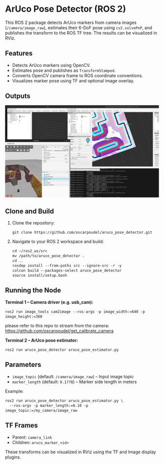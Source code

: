 # ArUco Pose Detector (ROS 2)

This ROS 2 package detects ArUco markers from camera images (`/camera/image_raw`), estimates their 6-DoF pose using `cv2.solvePnP`, and publishes the transform to the ROS TF tree. The results can be visualized in RViz.

## Features
- Detects ArUco markers using OpenCV.
- Estimates pose and publishes as `TransformStamped`.
- Converts OpenCV camera frame to ROS coordinate conventions.
- Visualizes marker pose using TF and optional image overlay.
## Outputs
![ArUco Detection Example](https://github.com/oscarpoudel/aruco_pose_detector/raw/main/image/1.png)

## Clone and Build
1. Clone the repository:
   ```
   git clone https://github.com/oscarpoudel/aruco_pose_detector.git
   ```

2. Navigate to your ROS 2 workspace and build:
   ```
   cd ~/ros2_ws/src
   mv /path/to/aruco_pose_detector .
   cd ..
   rosdep install --from-paths src --ignore-src -r -y
   colcon build --packages-select aruco_pose_detector
   source install/setup.bash
   ```

## Running the Node
**Terminal 1 – Camera driver (e.g. usb_cam):**
```
ros2 run image_tools cam2image --ros-args -p image_width:=640 -p image_height:=360
```
please refer to this repo to stream from the camera: https://github.com/oscarpoudel/get_calibrate_camera

**Terminal 2 – ArUco pose estimator:**
```
ros2 run aruco_pose_detector aruco_pose_estimator.py
```

## Parameters
- `image_topic` (default: `/camera/image_raw`) – Input image topic
- `marker_length` (default: `0.1778`) – Marker side length in meters

Example:
```
ros2 run aruco_pose_detector aruco_pose_estimator.py \
  --ros-args -p marker_length:=0.10 -p image_topic:=/my_camera/image_raw
```

## TF Frames
- Parent: `camera_link`
- Children: `aruco_marker_<id>`

These transforms can be visualized in RViz using the TF and Image display plugins.

